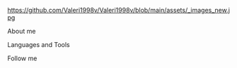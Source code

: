 https://github.com/Valeri1998v/Valeri1998v/blob/main/assets/_images_new.jpg

About me

Languages and Tools

Follow me
